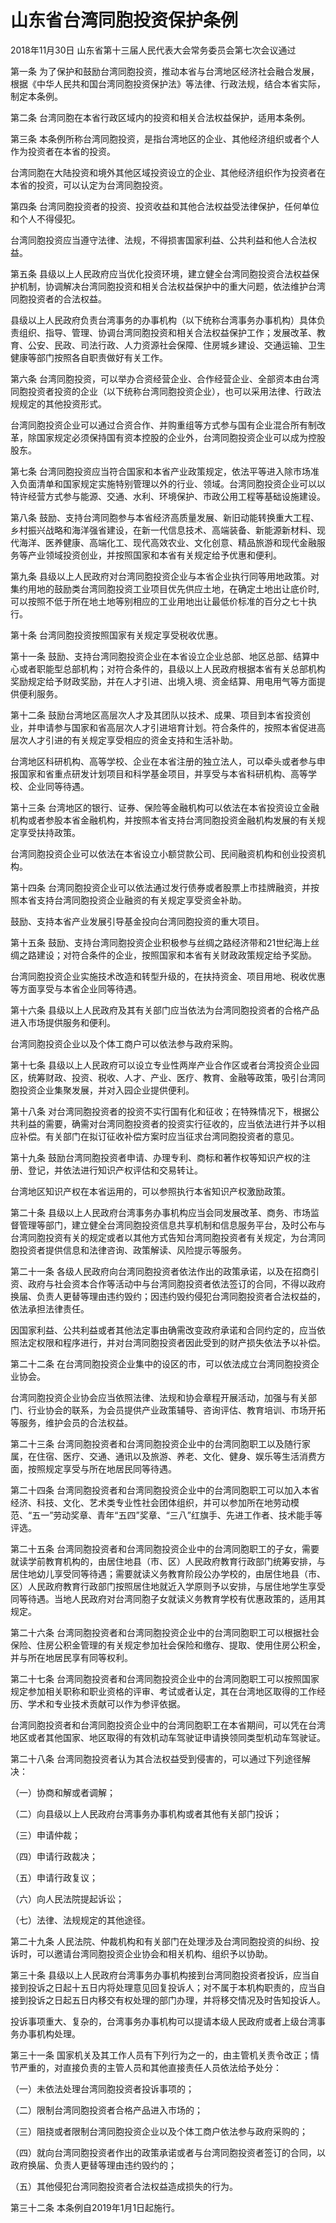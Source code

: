 # 山东省台湾同胞投资保护条例

2018年11月30日 山东省第十三届人民代表大会常务委员会第七次会议通过

<!-- INFO END -->

第一条 为了保护和鼓励台湾同胞投资，推动本省与台湾地区经济社会融合发展，根据《中华人民共和国台湾同胞投资保护法》等法律、行政法规，结合本省实际，制定本条例。

第二条 台湾同胞在本省行政区域内的投资和相关合法权益保护，适用本条例。

第三条 本条例所称台湾同胞投资，是指台湾地区的企业、其他经济组织或者个人作为投资者在本省的投资。

台湾同胞在大陆投资和境外其他区域投资设立的企业、其他经济组织作为投资者在本省的投资，可以认定为台湾同胞投资。

第四条 台湾同胞投资者的投资、投资收益和其他合法权益受法律保护，任何单位和个人不得侵犯。

台湾同胞投资应当遵守法律、法规，不得损害国家利益、公共利益和他人合法权益。

第五条 县级以上人民政府应当优化投资环境，建立健全台湾同胞投资合法权益保护机制，协调解决台湾同胞投资和相关合法权益保护中的重大问题，依法维护台湾同胞投资者的合法权益。

县级以上人民政府负责台湾事务的办事机构（以下统称台湾事务办事机构）具体负责组织、指导、管理、协调台湾同胞投资和相关合法权益保护工作；发展改革、教育、公安、民政、司法行政、人力资源社会保障、住房城乡建设、交通运输、卫生健康等部门按照各自职责做好有关工作。

第六条 台湾同胞投资，可以举办合资经营企业、合作经营企业、全部资本由台湾同胞投资者投资的企业（以下统称台湾同胞投资企业），也可以采用法律、行政法规规定的其他投资形式。

台湾同胞投资企业可以通过合资合作、并购重组等方式参与国有企业混合所有制改革，除国家规定必须保持国有资本控股的企业外，台湾同胞投资企业可以成为控股股东。

第七条 台湾同胞投资应当符合国家和本省产业政策规定，依法平等进入除市场准入负面清单和国家规定实施特别管理以外的行业、领域。台湾同胞投资企业可以以特许经营方式参与能源、交通、水利、环境保护、市政公用工程等基础设施建设。

第八条 鼓励、支持台湾同胞参与本省经济高质量发展、新旧动能转换重大工程、乡村振兴战略和海洋强省建设，在新一代信息技术、高端装备、新能源新材料、现代海洋、医养健康、高端化工、现代高效农业、文化创意、精品旅游和现代金融服务等产业领域投资创业，并按照国家和本省有关规定给予优惠和便利。

第九条 县级以上人民政府对台湾同胞投资企业与本省企业执行同等用地政策。对集约用地的鼓励类台湾同胞投资工业项目优先供应土地，在确定土地出让底价时,可以按照不低于所在地土地等别相应的工业用地出让最低价标准的百分之七十执行。

第十条 台湾同胞投资按照国家有关规定享受税收优惠。

第十一条 鼓励、支持台湾同胞投资企业在本省设立企业总部、地区总部、结算中心或者职能型总部机构；对符合条件的，县级以上人民政府根据本省有关总部机构奖励规定给予财政奖励，并在人才引进、出境入境、资金结算、用电用气等方面提供便利服务。

第十二条 鼓励台湾地区高层次人才及其团队以技术、成果、项目到本省投资创业，并申请参与国家和省高层次人才引进培育计划。符合条件的，按照本省促进高层次人才引进的有关规定享受相应的资金支持和生活补助。

台湾地区科研机构、高等学校、企业在本省注册的独立法人，可以牵头或者参与申报国家和省重点研发计划项目和科学基金项目，并享受与本省科研机构、高等学校、企业同等待遇。

第十三条 台湾地区的银行、证券、保险等金融机构可以依法在本省投资设立金融机构或者参股本省金融机构，并按照本省支持台湾同胞投资金融机构发展的有关规定享受扶持政策。

台湾同胞投资企业可以依法在本省设立小额贷款公司、民间融资机构和创业投资机构。

第十四条 台湾同胞投资企业可以依法通过发行债券或者股票上市挂牌融资，并按照本省支持台湾同胞投资企业融资的有关规定享受资金补助。

鼓励、支持本省产业发展引导基金投向台湾同胞投资的重大项目。

第十五条 鼓励、支持台湾同胞投资企业积极参与丝绸之路经济带和21世纪海上丝绸之路建设；对符合条件的企业，按照国家和本省有关财政政策规定给予奖励。

台湾同胞投资企业实施技术改造和转型升级的，在扶持资金、项目用地、税收优惠等方面享受与本省企业同等待遇。

第十六条 县级以上人民政府及其有关部门应当依法为台湾同胞投资者的合格产品进入市场提供服务和便利。

台湾同胞投资企业以及个体工商户可以依法参与政府采购。

第十七条 县级以上人民政府可以设立专业性两岸产业合作区或者台湾投资企业园区，统筹财政、投资、税收、人才、产业、医疗、教育、金融等政策，吸引台湾同胞投资企业集聚发展，并对入园企业提供便利。

第十八条 对台湾同胞投资者的投资不实行国有化和征收；在特殊情况下，根据公共利益的需要，确需对台湾同胞投资者的投资实行征收的，应当依法进行并予以相应补偿。有关部门在拟订征收补偿方案时应当征求台湾同胞投资者的意见。

第十九条 鼓励台湾同胞投资者申请、办理专利、商标和著作权等知识产权的注册、登记，并依法进行知识产权评估和交易转让。

台湾地区知识产权在本省运用的，可以参照执行本省知识产权激励政策。

第二十条 县级以上人民政府台湾事务办事机构应当会同发展改革、商务、市场监督管理等部门，建立健全台湾同胞投资信息共享机制和信息服务平台，及时公布与台湾同胞投资有关的规定或者以其他方式告知台湾同胞投资者有关规定，为台湾同胞投资者提供信息和法律咨询、政策解读、风险提示等服务。

第二十一条 各级人民政府向台湾同胞投资者依法作出的政策承诺，以及在招商引资、政府与社会资本合作等活动中与台湾同胞投资者依法签订的合同，不得以政府换届、负责人更替等理由违约毁约；因违约毁约侵犯台湾同胞投资者合法权益的，依法承担法律责任。

因国家利益、公共利益或者其他法定事由确需改变政府承诺和合同约定的，应当依照法定权限和程序进行，并对台湾同胞投资者因此受到的财产损失依法予以补偿。

第二十二条 在台湾同胞投资企业集中的设区的市，可以依法成立台湾同胞投资企业协会。

台湾同胞投资企业协会应当依照法律、法规和协会章程开展活动，加强与有关部门、行业协会的联系，为会员提供产业政策辅导、咨询评估、教育培训、市场开拓等服务，维护会员的合法权益。

第二十三条 台湾同胞投资者和台湾同胞投资企业中的台湾同胞职工以及随行家属，在住宿、医疗、交通、通讯以及旅游、养老、文化、健身、娱乐等生活消费方面，按照规定享受与所在地居民同等待遇。

第二十四条 台湾同胞投资者和台湾同胞投资企业中的台湾同胞职工可以加入本省经济、科技、文化、艺术类专业性社会团体组织，并可以参加所在地劳动模范、“五一”劳动奖章、青年“五四”奖章、“三八”红旗手、先进工作者、技术能手等评选。

第二十五条 台湾同胞投资者和台湾同胞投资企业中的台湾同胞职工的子女，需要就读学前教育机构的，由居住地县（市、区）人民政府教育行政部门统筹安排，与居住地幼儿享受同等待遇；需要就读义务教育阶段公办学校的，由居住地县（市、区）人民政府教育行政部门按照居住地就近入学原则予以安排，与居住地学生享受同等待遇。当地人民政府对台湾同胞子女就读义务教育学校有优惠政策的，适用其规定。

第二十六条 台湾同胞投资者和台湾同胞投资企业中的台湾同胞职工可以根据社会保险、住房公积金管理的有关规定参加社会保险和缴存、提取、使用住房公积金，并与所在地居民享有同等权利。

第二十七条 台湾同胞投资者和台湾同胞投资企业中的台湾同胞职工可以按照国家规定参加相关职称和职业资格的评审、考试或者认定，其在台湾地区取得的工作经历、学术和专业技术贡献可以作为参评依据。

台湾同胞投资者和台湾同胞投资企业中的台湾同胞职工在本省期间，可以凭在台湾地区或者其他国家、地区取得的有效机动车驾驶证申请换领同类型机动车驾驶证。

第二十八条 台湾同胞投资者认为其合法权益受到侵害的，可以通过下列途径解决：

（一）协商和解或者调解；

（二）向县级以上人民政府台湾事务办事机构或者其他有关部门投诉；

（三）申请仲裁；

（四）申请行政裁决；

（五）申请行政复议；

（六）向人民法院提起诉讼；

（七）法律、法规规定的其他途径。

第二十九条 人民法院、仲裁机构和有关部门在处理涉及台湾同胞投资的纠纷、投诉时，可以邀请台湾同胞投资企业协会和相关机构、组织予以协助。

第三十条 县级以上人民政府台湾事务办事机构接到台湾同胞投资者投诉，应当自接到投诉之日起十五日内将处理意见回复投诉人；对不属于本机构职责的，应当自接到投诉之日起五日内移交有权处理的部门办理，并将移交情况及时告知投诉人。

投诉事项重大、复杂的，台湾事务办事机构可以提请本级人民政府或者上级台湾事务办事机构处理。

第三十一条 国家机关及其工作人员有下列行为之一的，由主管机关责令改正；情节严重的，对直接负责的主管人员和其他直接责任人员依法给予处分：

（一）未依法处理台湾同胞投资者投诉事项的；

（二）限制台湾同胞投资者合格产品进入市场的；

（三）阻挠或者限制台湾同胞投资企业以及个体工商户依法参与政府采购的；

（四）就向台湾同胞投资者作出的政策承诺或者与台湾同胞投资者签订的合同，以政府换届、负责人更替等理由违约毁约的；

（五）其他侵犯台湾同胞投资者合法权益造成损失的行为。

第三十二条 本条例自2019年1月1日起施行。